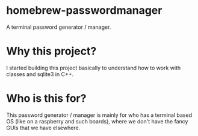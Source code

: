 # homebrew-passwordmanager
A terminal password generator / manager.

# Why this project?

I started building this project basically to understand how to work with classes and sqlite3 in C++.

# Who is this for?

This password generator / manager is mainly for who has a terminal based OS (like on a raspberry and such boards), where we don't have
the fancy GUIs that we have elsewhere. 
